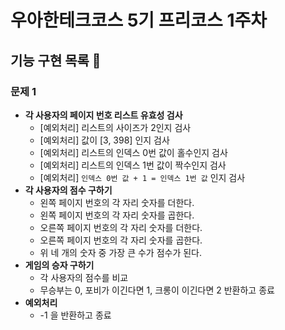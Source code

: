 # 우아한테크코스 5기 프리코스 1주차

## 기능 구현 목록 📝

### 문제 1

- **각 사용자의 페이지 번호 리스트 유효성 검사**
    - [예외처리] 리스트의 사이즈가 2인지 검사
    - [예외처리] 값이 [3, 398] 인지 검사
    - [예외처리] 리스트의 인덱스 0번 값이 홀수인지 검사
    - [예외처리] 리스트의 인덱스 1번 값이 짝수인지 검사
    - [예외처리] `인덱스 0번 값 + 1 = 인덱스 1번 값` 인지 검사
- **각 사용자의 점수 구하기**
    - 왼쪽 페이지 번호의 각 자리 숫자를 더한다.
    - 왼쪽 페이지 번호의 각 자리 숫자를 곱한다.
    - 오른쪽 페이지 번호의 각 자리 숫자를 더한다.
    - 오른쪽 페이지 번호의 각 자리 숫자를 곱한다.
    - 위 네 개의 숫자 중 가장 큰 수가 점수가 된다.
- **게임의 승자 구하기**
    - 각 사용자의 점수를 비교
    - 무승부는 0, 포비가 이긴다면 1, 크롱이 이긴다면 2 반환하고 종료
- **예외처리**
    - -1 을 반환하고 종료